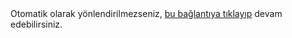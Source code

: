 <html>
<head>
<!--[ No index ]-->
<meta content='noindex,noarchive' name='robots'/>
  Otomatik olarak yönlendirilmezseniz, <a href="https://www.ilkaygurler.com"> bu bağlantıya tıklayıp</a> devam edebilirsiniz.
<script type="text/javascript">
        window.location.href = "https://www.ilkaygurler.com";
    </script>
</head>
<body>
</body>
</html>
